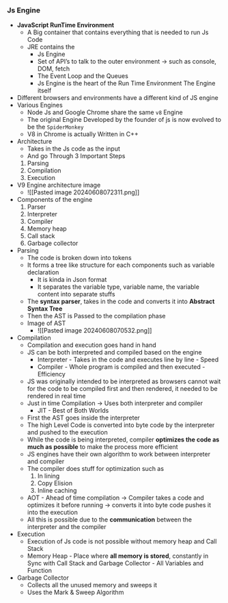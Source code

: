 ### Js Engine
- **JavaScript RunTime Environment**
    - A Big container that contains everything that is needed to run Js Code
    - JRE contains the
        - Js Engine
        - Set of API’s to talk to the outer environment ->  such as console, DOM, fetch
        - The Event Loop and the Queues
        - Js Engine is the heart of the Run Time Environment
The Engine itself
- Different browsers and environments have a different kind of JS engine
- Various Engines
	- Node Js and Google Chrome share the same `v8` Engine
	- The original Engine Developed by the founder of js is now evolved to be the `SpiderMonkey`
	- V8 in Chrome is actually Written in C++
- Architecture
	- Takes in the Js code as the input
	- And go Through 3 Important Steps
	1. Parsing
	2. Compilation
	3. Execution
- V9 Engine architecture image
	- ![[Pasted image 20240608072311.png]]
- Components of the engine
	1. Parser
	2. Interpreter
	3. Compiler
	4. Memory heap
	5. Call stack
	6. Garbage collector
- Parsing
	- The code is broken down into tokens
	- It forms a tree like structure for each components such as variable declaration
		- It is kinda in Json format
		- It separates the variable type, variable name, the variable content into separate stuffs
	- The **syntax parser**, takes in the code and converts it into **Abstract Syntax Tree**
	- Then the AST is Passed to the compilation phase
	- Image of AST
		- ![[Pasted image 20240608070532.png]]
- Compilation
	- Compilation and execution goes hand in hand
	- JS can be both interpreted and compiled based on the engine
		- Interpreter - Takes in the code and executes line by line - Speed
		- Compiler - Whole program is compiled and then executed - Efficiency
	- JS was originally intended to be interpreted as browsers cannot wait for the code to be compiled first and then rendered, it needed to be rendered in real time
	- Just in time Compilation -> Uses both interpreter and compiler 
		- JIT - Best of Both Worlds
	- First the AST goes inside the interpreter
	- The high Level Code is converted into byte code by the interpreter and pushed to the execution
	- While the code is being interpreted, compiler **optimizes the code as much as possible** to make the process more efficient
	- JS engines have their own algorithm to work between interpreter and compiler
	- The compiler does stuff for optimization such as
		1. In lining
		2. Copy Elision
		3. Inline caching
	- AOT - Ahead of time compilation ->  Compiler takes a code and optimizes it before running -> converts it into byte code pushes it into the execution
	- All this is possible due to the **communication** between the interpreter and the compiler
- Execution
	- Execution of Js code is not possible without memory heap and Call Stack
	- Memory Heap - Place where **all memory is stored**, constantly in Sync with Call Stack and Garbage Collector - All Variables and Function
- Garbage Collector
	- Collects all the unused memory and sweeps it
	- Uses the Mark & Sweep Algorithm